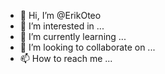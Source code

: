 - 👋 Hi, I’m @ErikOteo
- 👀 I’m interested in ...
- 🌱 I’m currently learning ...
- 💞️ I’m looking to collaborate on ...
- 📫 How to reach me ...

<!---
ErikOteo/ErikOteo is a ✨ special ✨ repository because its `README.md` (this file) appears on your GitHub profile.
You can click the Preview link to take a look at your changes.
--->
